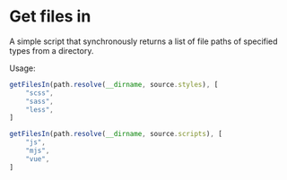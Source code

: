 # Get files in

A simple script that synchronously returns a list of file paths of specified types from a directory.

Usage:

```js
getFilesIn(path.resolve(__dirname, source.styles), [
    "scss",
    "sass",
    "less",
]
```

```js
getFilesIn(path.resolve(__dirname, source.scripts), [
    "js",
    "mjs",
    "vue",
]
```
